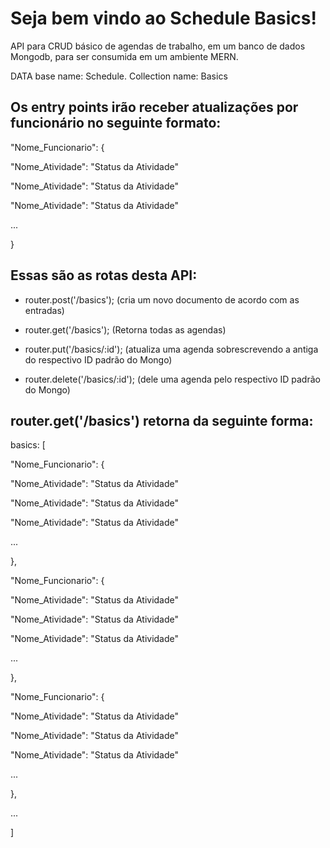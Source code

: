 # Seja bem vindo ao Schedule Basics!

API para CRUD básico de agendas de trabalho, em um banco de dados Mongodb, para ser consumida em um ambiente MERN.

DATA base name: Schedule.
Collection name: Basics

## Os entry points irão receber atualizações por funcionário no seguinte formato:

"Nome_Funcionario": {

"Nome_Atividade": "Status da Atividade"

"Nome_Atividade": "Status da Atividade"

"Nome_Atividade": "Status da Atividade"

...

}

## Essas são as rotas desta API:

- router.post('/basics'); (cria um novo documento de acordo com as entradas)

- router.get('/basics'); (Retorna todas as agendas)

- router.put('/basics/:id'); (atualiza uma agenda sobrescrevendo a antiga do respectivo ID padrão do Mongo)

- router.delete('/basics/:id'); (dele uma agenda pelo respectivo ID padrão do Mongo)

## router.get('/basics') retorna da seguinte forma:

basics: [

"Nome_Funcionario": {

"Nome_Atividade": "Status da Atividade"

"Nome_Atividade": "Status da Atividade"

"Nome_Atividade": "Status da Atividade"

...

},

"Nome_Funcionario": {

"Nome_Atividade": "Status da Atividade"

"Nome_Atividade": "Status da Atividade"

"Nome_Atividade": "Status da Atividade"

...

},

"Nome_Funcionario": {

"Nome_Atividade": "Status da Atividade"

"Nome_Atividade": "Status da Atividade"

"Nome_Atividade": "Status da Atividade"

...

},

...

]

```